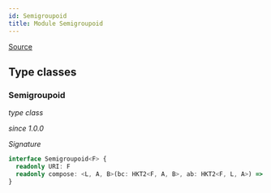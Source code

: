 ```yaml
---
id: Semigroupoid
title: Module Semigroupoid
---
```


[Source](https://github.com/gcanti/fp-ts/blob/master/src/Semigroupoid.ts)

## Type classes

### Semigroupoid

_type class_

_since 1.0.0_

_Signature_

```ts
interface Semigroupoid<F> {
  readonly URI: F
  readonly compose: <L, A, B>(bc: HKT2<F, A, B>, ab: HKT2<F, L, A>) => HKT2<F, L, B>
}
```
